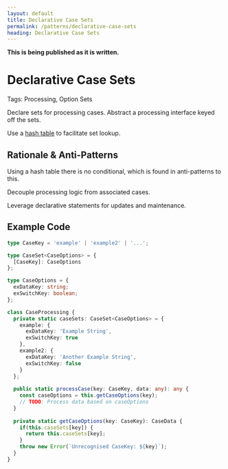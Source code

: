 ```yaml
---
layout: default
title: Declarative Case Sets
permalink: /patterns/declarative-case-sets
heading: Declarative Case Sets
---
```


**This is being published as it is written.**

# Declarative Case Sets

Tags: Processing, Option Sets

Declare sets for processing cases. Abstract a processing interface keyed off the sets.

Use a [hash table](https://en.m.wikipedia.org/wiki/Hash_table) to facilitate set lookup.

## Rationale & Anti-Patterns

Using a hash table there is no conditional, which is found in anti-patterns to this.

Decouple processing logic from associated cases.

Leverage declarative statements for updates and maintenance.

## Example Code

```typescript
type CaseKey = 'example' | 'example2' | '...';

type CaseSet<CaseOptions> = {
  [CaseKey]: CaseOptions
};

type CaseOptions = {
  exDataKey: string;
  exSwitchKey: boolean;
};

class CaseProcessing {
  private static caseSets: CaseSet<CaseOptions> = {
    example: {
      exDataKey: 'Example String',
      exSwitchKey: true
    },
    example2: {
      exDataKey: 'Another Example String',
      exSwitchKey: false
    }
  };
  
  public static processCase(key: CaseKey, data: any): any {
    const caseOptions = this.getCaseOptions(key);
    // TODO: Process data based on caseOptions
  }
  
  private static getCaseOptions(key: CaseKey): CaseData {
    if(this.caseSets[key]) {
      return this.caseSets[key];
    }
    throw new Error(`Unrecognised CaseKey: ${key}`);
  }
} 
```
